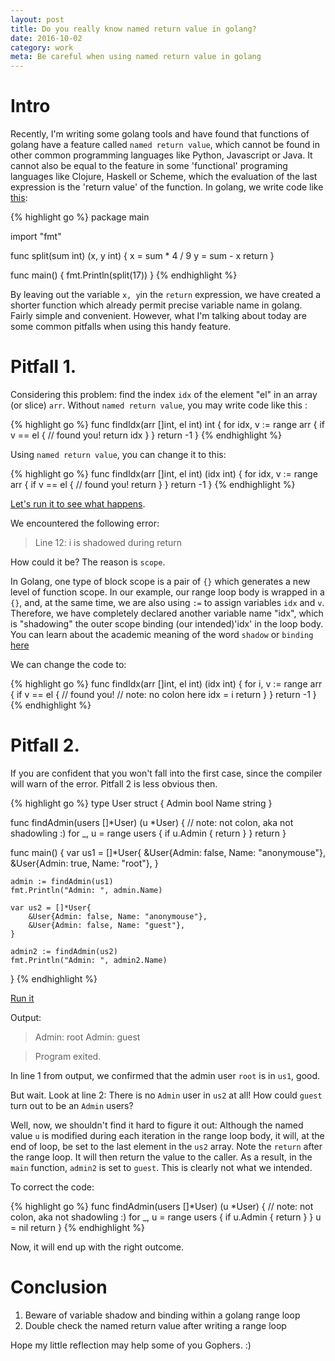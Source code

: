 ```yaml
---
layout: post
title: Do you really know named return value in golang?
date: 2016-10-02
category: work
meta: Be careful when using named return value in golang
---
```


# Intro

Recently, I'm writing some golang tools and have found that functions of golang have a feature called `named return value`, which cannot be found in other common programming languages like Python, Javascript or Java. It cannot also be equal to the feature in some 'functional' programing languages like Clojure, Haskell or Scheme, which the evaluation of the last expression is the 'return value' of the function. In golang, we write code like [this](https://tour.golang.org/basics/7):

{% highlight go %}
package main

import "fmt"

func split(sum int) (x, y int) {
	x = sum * 4 / 9
	y = sum - x
	return
}

func main() {
	fmt.Println(split(17))
}
{% endhighlight %}

By leaving out the variable `x, y`in the `return` expression, we have created a shorter function which already permit precise variable name in golang. Fairly simple and convenient. However, what I'm talking about today are some common pitfalls when using this handy feature.

# Pitfall 1.

Considering this problem: find the index `idx` of the element "el" in an array (or slice) `arr`. Without `named return value`, you may write code like this :

{% highlight go %}
func findIdx(arr []int, el int) int {
  for idx, v := range arr {
    if v == el {
      // found you!
      return idx
    }
  }
  return -1
}
{% endhighlight %}

Using `named return value`, you can change it to this:

{% highlight go %}
func findIdx(arr []int, el int) (idx int) {
  for idx, v := range arr {
    if v == el {
      // found you!
      return
    }
  }
  return -1
}
{% endhighlight %}

[Let's run it to see what happens](https://go-sandbox.com/#/1U6U9Aadnh).

We encountered the following error:

> Line 12: i is shadowed during return

How could it be? The reason is `scope`.

In Golang, one type of block scope is a pair of `{}` which generates a new level of function scope. In our example, our range loop body is wrapped in a `{}`, and, at the same time, we are also using `:=` to assign variables `idx` and `v`. Therefore, we have completely declared another variable name "idx", which is "shadowing" the outer scope binding (our intended)'idx' in the loop body. You can learn about the academic meaning of the word `shadow` or `binding` [here](https://en.wikipedia.org/wiki/Variable_shadowing)

We can change the code to:

{% highlight go %}
func findIdx(arr []int, el int) (idx int) {
  for i, v := range arr {
    if v == el {
      // found you!
      // note: no colon here
      idx = i
      return
    }
  }
  return -1
}
{% endhighlight %}



# Pitfall 2.

If you are confident that you won't fall into the first case, since the compiler will warn of the error. Pitfall 2 is less obvious then.


{% highlight go %}
type User struct {
	Admin bool
	Name  string
}

func findAdmin(users []*User) (u *User) {
  // note: not colon, aka not shadowling :)
	for _, u = range users {
		if u.Admin {
			return
		}
	}
	return
}

func main() {
	var us1 = []*User{
		&User{Admin: false, Name: "anonymouse"},
		&User{Admin: true, Name: "root"},
	}

	admin := findAdmin(us1)
	fmt.Println("Admin: ", admin.Name)

	var us2 = []*User{
		&User{Admin: false, Name: "anonymouse"},
		&User{Admin: false, Name: "guest"},
	}

	admin2 := findAdmin(us2)
	fmt.Println("Admin: ", admin2.Name)
}
{% endhighlight %}

[Run it](https://go-sandbox.com/#/8m_gOo-FYi)

Output:

> Admin:  root
> Admin:  guest

> Program exited.

In line 1 from output, we confirmed that the admin user `root` is in `us1`, good.

But wait. Look at line 2: There is no `Admin` user in `us2` at all! How could `guest` turn out to be an `Admin` users?

Well, now, we shouldn't find it hard to figure it out:  Although the named value `u` is modified during each iteration in the range loop body, it will, at the end of loop, be set to the last element in the `us2` array. Note the `return` after the range loop. It will then return the value to the caller. As a result, in the `main` function, `admin2` is set to `guest`. This is clearly not what we intended.

To correct the code:

{% highlight go %}
func findAdmin(users []*User) (u *User) {
  // note: not colon, aka not shadowling :)
	for _, u = range users {
		if u.Admin {
			return
		}
	}
  u = nil
	return
}
{% endhighlight %}

Now, it will end up with the right outcome.

# Conclusion

1. Beware of variable shadow and binding within a golang range loop
2. Double check the named return value after writing a range loop

Hope my little reflection may help some of you Gophers. :)
